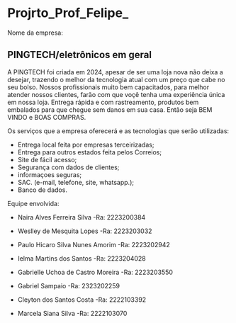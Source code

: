 # Projrto_Prof_Felipe_

Nome da empresa:
## PINGTECH/eletrônicos em geral

A PINGTECH foi criada em 2024, apesar de ser uma loja nova não deixa a desejar, trazendo o melhor da tecnologia atual com um preço que cabe no seu bolso.
Nossos profissionais muito bem capacitados, para melhor atender nossos clientes, farão com que voçê tenha uma experiência única em nossa loja. Entrega rápida e com rastreamento, produtos bem embalados para que chegue sem danos em sua casa. Então seja BEM VINDO e BOAS COMPRAS.

Os serviços que a empresa oferecerá e as tecnologias que serão utilizadas:

- Entrega local feita por empresas terceirizadas;
- Entrega para outros estados feita pelos Correios;
- Site de fácil acesso;
- Segurança com dados de clientes;
- informaçoes seguras;
- SAC. (e-mail, telefone, site, whatsapp.);
- Banco de dados.

Equipe envolvida:

- Naira Alves Ferreira Silva
   -Ra: 2223200384

- Weslley de Mesquita Lopes
   -Ra: 2223203032

- Paulo Hicaro Silva Nunes Amorim
   -Ra: 2223202942

- Ielma Martins dos Santos
   -Ra: 2223204028

- Gabrielle Uchoa de Castro Moreira 
   -Ra: 2223203550

- Gabriel Sampaio
   -Ra: 2323202259

- Cleyton dos Santos Costa 
   -Ra: 2222103392

- Marcela Siana Silva 
   -Ra: 2222103070
